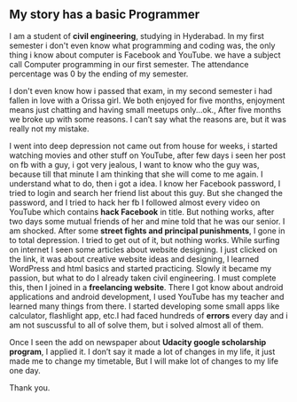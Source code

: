 ## My story has a basic Programmer

I am a student of __civil engineering__, studying in Hyderabad. In my first semester i don't even know what programming and coding was, the only thing i know about computer is Facebook and YouTube. we have a subject call Computer programming in our first semester. The attendance percentage was 0 by the ending of my semester.


I don't even know how i passed that exam, in my second semester i had fallen in love with a Orissa girl. We both enjoyed for five months, enjoyment means just chatting and having small meetups only...ok., After five months we broke up with some reasons. I can’t say what the reasons are, but it was really not my mistake.


I went into deep depression not came out from house for weeks, i started watching movies and other stuff on YouTube, after few days i seen her post on fb with a guy, i got very jealous, I want to know who the guy was, because till that minute I am thinking that she will come to me again. I understand what to do, then i got a idea. I know her Facebook password, I tried to login and search her friend list about this guy. But she changed the password, and I tried to hack her fb I followed almost every video on YouTube which contains __hack Facebook__ in title. But nothing works, after two days some mutual friends of her and mine told that he was our senior. I am shocked.
After some __street fights and principal punishments__, I gone in to total depression. I tried to get out of it, but nothing works. While surfing on internet I seen some articles about website designing. I just clicked on the link, it was about creative website ideas and designing, I learned WordPress and html basics and started practicing. Slowly it became my passion, but what to do I already taken civil engineering. I must complete this, then I joined in a __freelancing website__. There I got know about android applications and android development, I used YouTube has my teacher and learned many things from there. I started developing some small apps like calculator, flashlight app, etc.I had faced hundreds of __errors__ every day and i am not suscussful to all of solve them, but i solved almost all of them.

Once I seen the add on newspaper about __Udacity google scholarship program__, I applied it.
I don’t say it made a lot of changes in my life, it just made me to change my timetable, But I will make lot  of changes to my life one day.

Thank you.
